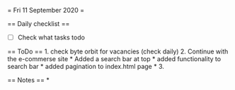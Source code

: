 = Fri 11 September 2020 =

== Daily checklist ==

* [ ] Check what tasks todo

== ToDo ==
    1. check byte orbit for vacancies (check daily)
	2. Continue with the e-commerse site
		* Added a search bar at top
		* added functionality to search bar
		* added pagination to index.html page
		* 
	3. 

== Notes ==
    *

